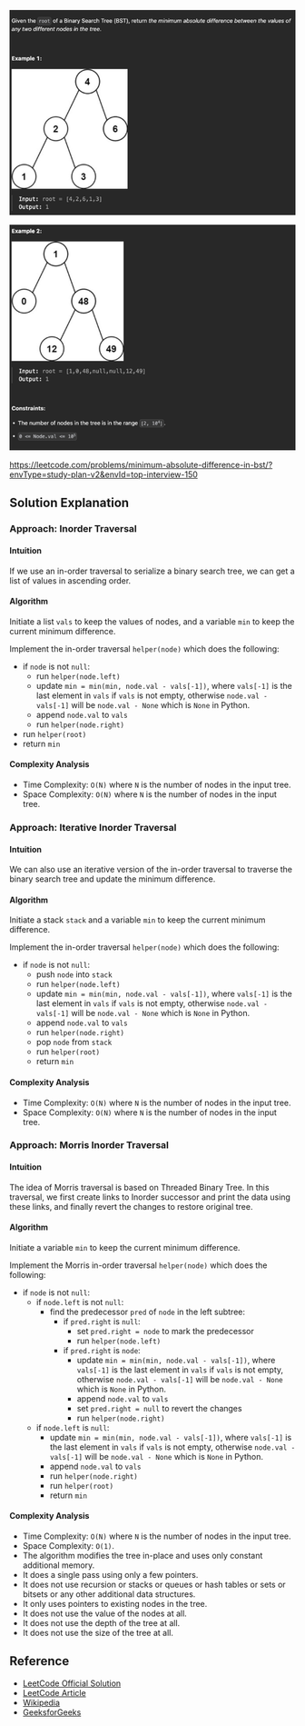 ![img.png](img.png)

![img_1.png](img_1.png)

https://leetcode.com/problems/minimum-absolute-difference-in-bst/?envType=study-plan-v2&envId=top-interview-150

## Solution Explanation
### Approach: Inorder Traversal
#### Intuition
If we use an in-order traversal to serialize a binary search tree, we can get a list of values in ascending order.

#### Algorithm
Initiate a list `vals` to keep the values of nodes, and a variable `min` to keep the current minimum difference.

Implement the in-order traversal `helper(node)` which does the following:

- if `node` is not `null`:
  - run `helper(node.left)`
  - update `min = min(min, node.val - vals[-1])`, where `vals[-1]` is the last element in `vals` if `vals` is not empty, otherwise `node.val - vals[-1]` will be `node.val - None` which is `None` in Python.
  - append `node.val` to `vals`
  - run `helper(node.right)`
- run `helper(root)`
- return `min`

#### Complexity Analysis
- Time Complexity: `O(N)` where `N` is the number of nodes in the input tree.
- Space Complexity: `O(N)` where `N` is the number of nodes in the input tree.

### Approach: Iterative Inorder Traversal

#### Intuition

We can also use an iterative version of the in-order traversal to traverse the binary search tree and update the minimum difference.

#### Algorithm

Initiate a stack `stack` and a variable `min` to keep the current minimum difference.

Implement the in-order traversal `helper(node)` which does the following:

- if `node` is not `null`:
  - push `node` into `stack`
  - run `helper(node.left)`
  - update `min = min(min, node.val - vals[-1])`, where `vals[-1]` is the last element in `vals` if `vals` is not empty, otherwise `node.val - vals[-1]` will be `node.val - None` which is `None` in Python.
  - append `node.val` to `vals`
  - run `helper(node.right)`
  - pop `node` from `stack`
  - run `helper(root)`
  - return `min`

#### Complexity Analysis
- Time Complexity: `O(N)` where `N` is the number of nodes in the input tree.
- Space Complexity: `O(N)` where `N` is the number of nodes in the input tree.

### Approach: Morris Inorder Traversal

#### Intuition

The idea of Morris traversal is based on Threaded Binary Tree. In this traversal, we first create links to Inorder successor and print the data using these links, and finally revert the changes to restore original tree.

#### Algorithm

Initiate a variable `min` to keep the current minimum difference.

Implement the Morris in-order traversal `helper(node)` which does the following:

- if `node` is not `null`:
  - if `node.left` is not `null`:
    - find the predecessor `pred` of `node` in the left subtree:
      - if `pred.right` is `null`:
        - set `pred.right = node` to mark the predecessor
        - run `helper(node.left)`
      - if `pred.right` is `node`:
        - update `min = min(min, node.val - vals[-1])`, where `vals[-1]` is the last element in `vals` if `vals` is not empty, otherwise `node.val - vals[-1]` will be `node.val - None` which is `None` in Python.
        - append `node.val` to `vals`
        - set `pred.right = null` to revert the changes
        - run `helper(node.right)`
  - if `node.left` is `null`:
    - update `min = min(min, node.val - vals[-1])`, where `vals[-1]` is the last element in `vals` if `vals` is not empty, otherwise `node.val - vals[-1]` will be `node.val - None` which is `None` in Python.
    - append `node.val` to `vals`
    - run `helper(node.right)`
    - run `helper(root)`
    - return `min`

#### Complexity Analysis
- Time Complexity: `O(N)` where `N` is the number of nodes in the input tree.
- Space Complexity: `O(1)`.
- The algorithm modifies the tree in-place and uses only constant additional memory.
- It does a single pass using only a few pointers.
- It does not use recursion or stacks or queues or hash tables or sets or bitsets or any other additional data structures.
- It only uses pointers to existing nodes in the tree.
- It does not use the value of the nodes at all.
- It does not use the depth of the tree at all.
- It does not use the size of the tree at all.

## Reference
- [LeetCode Official Solution](https://leetcode.com/problems/minimum-absolute-difference-in-bst/solution/)
- [LeetCode Article](https://leetcode.com/articles/minimum-absolute-difference-in-bst/)
- [Wikipedia](https://en.wikipedia.org/wiki/Threaded_binary_tree)
- [GeeksforGeeks](https://www.geeksforgeeks.org/inorder-tree-traversal-without-recursion-and-without-stack/)